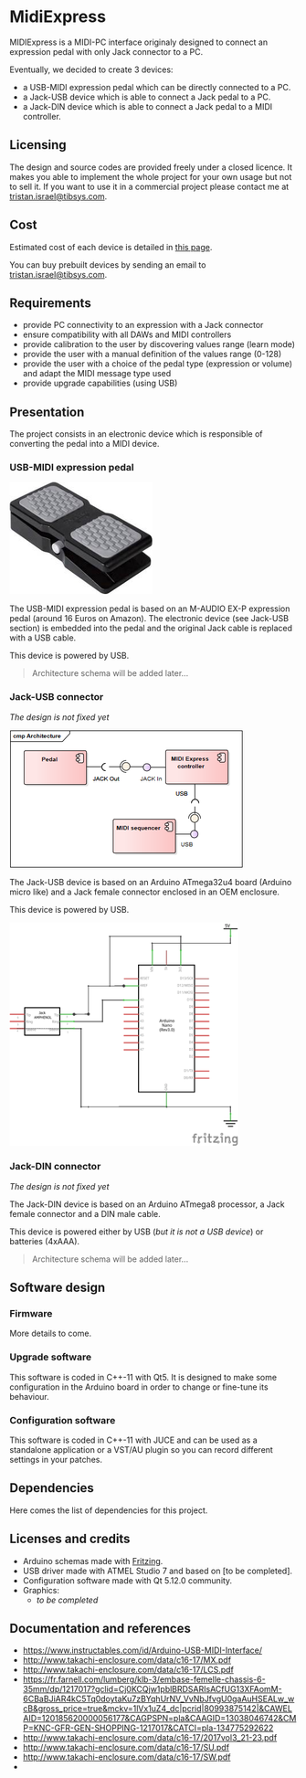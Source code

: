 # MidiExpress

MIDIExpress is a MIDI-PC interface originaly designed to connect an expression pedal with only Jack connector to a PC.

Eventually, we decided to create 3 devices:
- a USB-MIDI expression pedal which can be directly connected to a PC.
- a Jack-USB device which is able to connect a Jack pedal to a PC.
- a Jack-DIN device which is able to connect a Jack pedal to a MIDI controller.

## Licensing

The design and source codes are provided freely under a closed licence. It makes you able to implement the whole project for your own usage but not to sell it.
If you want to use it in a commercial project please contact me at tristan.israel@tibsys.com.

## Cost

Estimated cost of each device is detailed in [this page](costs.md). 

You can buy prebuilt devices by sending an email to tristan.israel@tibsys.com.

## Requirements

- provide PC connectivity to an expression with a Jack connector
- ensure compatibility with all DAWs and MIDI controllers
- provide calibration to the user by discovering values range (learn mode)
- provide the user with a manual definition of the values range (0-128)
- provide the user with a choice of the pedal type (expression or volume) and adapt the MIDI message type used
- provide upgrade capabilities (using USB)

## Presentation

The project consists in an electronic device which is responsible of converting the pedal into a MIDI device. 

### USB-MIDI expression pedal

![USB-MIDI expression pedal based on M-AUDIO EX-P](documentation/images/maudio_exp.png)

The USB-MIDI expression pedal is based on an M-AUDIO EX-P expression pedal (around 16 Euros on Amazon). The electronic device (see Jack-USB section) is embedded into the pedal and the original Jack cable is replaced with a USB cable.

This device is powered by USB.

> Architecture schema will be added later...

### Jack-USB connector

_The design is not fixed yet_

![Global architecture of the project](documentation/images/architecture.png)

The Jack-USB device is based on an Arduino ATmega32u4 board (Arduino micro like) and a Jack female connector enclosed in an OEM enclosure.

This device is powered by USB.

<img src="documentation/images/board_schematics.png" width=400/>

### Jack-DIN connector

_The design is not fixed yet_

The Jack-DIN device is based on an Arduino ATmega8 processor, a Jack female connector and a DIN male cable.

This device is powered either by USB (_but it is not a USB device_) or batteries (4xAAA).

> Architecture schema will be added later...

## Software design

### Firmware

More details to come.

### Upgrade software

This software is coded in C++-11 with Qt5. It is designed to make some configuration in the Arduino board in order to change or fine-tune its behaviour.

### Configuration software

This software is coded in C++-11 with JUCE and can be used as a standalone application or a VST/AU plugin so you can record different settings in your patches.

## Dependencies

Here comes the list of dependencies for this project.

## Licenses and credits

- Arduino schemas made with [Fritzing](http://fritzing.org/).
- USB driver made with ATMEL Studio 7 and based on [to be completed].
- Configuration software made with Qt 5.12.0 community.
- Graphics:
    - *to be completed*

## Documentation and references
- https://www.instructables.com/id/Arduino-USB-MIDI-Interface/
- http://www.takachi-enclosure.com/data/c16-17/MX.pdf
- http://www.takachi-enclosure.com/data/c16-17/LCS.pdf
- https://fr.farnell.com/lumberg/klb-3/embase-femelle-chassis-6-35mm/dp/1217017?gclid=Cj0KCQjw1pblBRDSARIsACfUG13XFAomM-6CBaBJiAR4kC5Tq0doytaKu7zBYqhUrNV_VvNbJfvgU0gaAuHSEALw_wcB&gross_price=true&mckv=1lVx1uZ4_dc|pcrid|80993875142|&CAWELAID=120185620000056177&CAGPSPN=pla&CAAGID=13038046742&CMP=KNC-GFR-GEN-SHOPPING-1217017&CATCI=pla-134775292622
- http://www.takachi-enclosure.com/data/c16-17/2017vol3_21-23.pdf
- http://www.takachi-enclosure.com/data/c16-17/SU.pdf
- http://www.takachi-enclosure.com/data/c16-17/SW.pdf
- 
